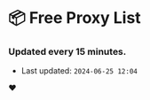 # :package: Free Proxy List
### Updated every 15 minutes.

- Last updated: `2024-06-25 12:04`

:heart:
